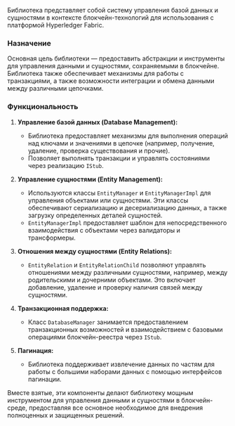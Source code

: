 Библиотека представляет собой систему управления базой данных и сущностями в контексте блокчейн-технологий для использования с платформой Hyperledger Fabric.

### Назначение

Основная цель библиотеки — предоставить абстракции и инструменты для управления данными и сущностями, сохраняемыми в блокчейне. Библиотека также обеспечивает механизмы для работы с транзакциями, а также возможности интеграции и обмена данными между различными цепочками.

### Функциональность

1. **Управление базой данных (Database Management):**
   - Библиотека предоставляет механизмы для выполнения операций над ключами и значениями в цепочке (например, получение, удаление, проверка существования и прочие).
   - Позволяет выполнять транзакции и управлять состояниями через реализацию `IStub`.

2. **Управление сущностями (Entity Management):**
   - Используются классы `EntityManager` и `EntityManagerImpl` для управления объектами или сущностями. Эти классы обеспечивают сериализацию и десериализацию данных, а также загрузку определенных деталей сущностей.
   - `EntityManagerImpl` предоставляет шаблон для непосредственного взаимодействия с объектами через валидаторы и трансформеры.
   
3. **Отношения между сущностями (Entity Relations):**
   - `EntityRelation` и `EntityRelationChild` позволяют управлять отношениями между различными сущностями, например, между родительскими и дочерними объектами. Это включает добавление, удаление и проверку наличия связей между сущностями.

4. **Транзакционная поддержка:**
   - Класс `DatabaseManager` занимается предоставлением транзакционных возможностей и взаимодействием с базовыми операциями блокчейн-реестра через `IStub`.

5. **Пагинация:**
   - Библиотека поддерживает извлечение данных по частям для работы с большими наборами данных с помощью интерфейсов пагинации.

Вместе взятые, эти компоненты делают библиотеку мощным инструментом для управления данными и сущностями в блокчейн-среде, предоставляя все основное необходимое для внедрения полноценных и защищенных решений.
